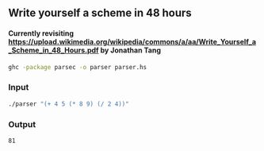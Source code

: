 ## Write yourself a scheme in 48 hours
#### Currently revisiting https://upload.wikimedia.org/wikipedia/commons/a/aa/Write_Yourself_a_Scheme_in_48_Hours.pdf by Jonathan Tang
```bash
ghc -package parsec -o parser parser.hs
```
### Input
```bash
./parser "(+ 4 5 (* 8 9) (/ 2 4))"
```
### Output
`81`
